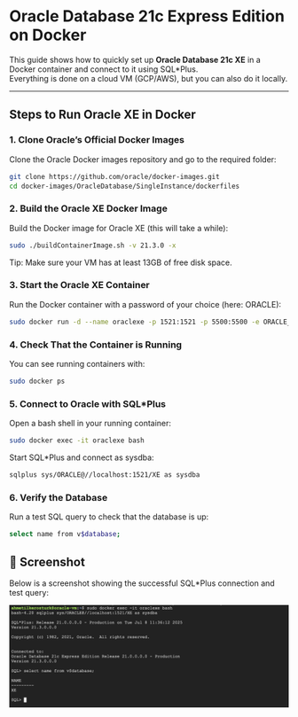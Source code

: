 # Oracle Database 21c Express Edition on Docker

This guide shows how to quickly set up **Oracle Database 21c XE** in a Docker container and connect to it using SQL*Plus.  
Everything is done on a cloud VM (GCP/AWS), but you can also do it locally.

---

##  Steps to Run Oracle XE in Docker

### 1. Clone Oracle’s Official Docker Images

Clone the Oracle Docker images repository and go to the required folder:

```bash
git clone https://github.com/oracle/docker-images.git
cd docker-images/OracleDatabase/SingleInstance/dockerfiles
```

### 2. Build the Oracle XE Docker Image

Build the Docker image for Oracle XE (this will take a while):
```bash
sudo ./buildContainerImage.sh -v 21.3.0 -x
```
Tip: Make sure your VM has at least 13GB of free disk space.

### 3. Start the Oracle XE Container

Run the Docker container with a password of your choice (here: ORACLE):
```bash
sudo docker run -d --name oraclexe -p 1521:1521 -p 5500:5500 -e ORACLE_PWD=ORACLE oracle/database:21.3.0-xe
```

### 4. Check That the Container is Running

You can see running containers with:
```bash
sudo docker ps
```

### 5. Connect to Oracle with SQL*Plus

Open a bash shell in your running container:
```bash
sudo docker exec -it oraclexe bash
```
Start SQL*Plus and connect as sysdba:
```bash
sqlplus sys/ORACLE@//localhost:1521/XE as sysdba
```

### 6. Verify the Database

Run a test SQL query to check that the database is up:
```bash
select name from v$database;
```

## 📸 Screenshot

Below is a screenshot showing the successful SQL*Plus connection and test query:

![Oracle SQLPlus Success](orac.png)


